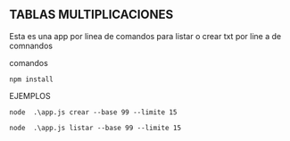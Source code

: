 

## TABLAS MULTIPLICACIONES

Esta es una app por linea de comandos para listar o crear txt por line a de comnandos

comandos

```
npm install
```

EJEMPLOS

```
node  .\app.js crear --base 99 --limite 15
```

```
node  .\app.js listar --base 99 --limite 15
```


